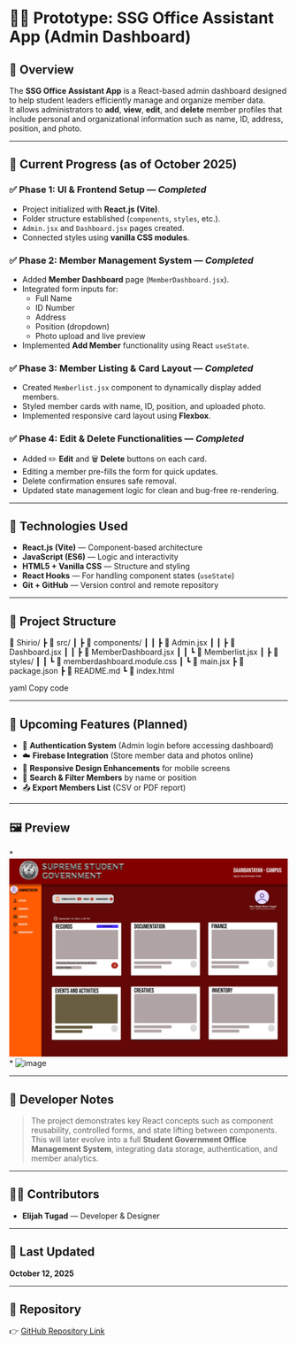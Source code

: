 # 🧑‍💼 Prototype: SSG Office Assistant App (Admin Dashboard)

## 📘 Overview
The **SSG Office Assistant App** is a React-based admin dashboard designed to help student leaders efficiently manage and organize member data.  
It allows administrators to **add**, **view**, **edit**, and **delete** member profiles that include personal and organizational information such as name, ID, address, position, and photo.

---

## 🚀 Current Progress (as of October 2025)

### ✅ Phase 1: UI & Frontend Setup — *Completed*
- Project initialized with **React.js (Vite)**.
- Folder structure established (`components`, `styles`, etc.).
- `Admin.jsx` and `Dashboard.jsx` pages created.
- Connected styles using **vanilla CSS modules**.

### ✅ Phase 2: Member Management System — *Completed*
- Added **Member Dashboard** page (`MemberDashboard.jsx`).
- Integrated form inputs for:
  - Full Name
  - ID Number
  - Address
  - Position (dropdown)
  - Photo upload and live preview
- Implemented **Add Member** functionality using React `useState`.

### ✅ Phase 3: Member Listing & Card Layout — *Completed*
- Created `Memberlist.jsx` component to dynamically display added members.
- Styled member cards with name, ID, position, and uploaded photo.
- Implemented responsive card layout using **Flexbox**.

### ✅ Phase 4: Edit & Delete Functionalities — *Completed*
- Added ✏️ **Edit** and 🗑️ **Delete** buttons on each card.
- Editing a member pre-fills the form for quick updates.
- Delete confirmation ensures safe removal.
- Updated state management logic for clean and bug-free re-rendering.

---

## 🔧 Technologies Used
- **React.js (Vite)** — Component-based architecture
- **JavaScript (ES6)** — Logic and interactivity
- **HTML5 + Vanilla CSS** — Structure and styling
- **React Hooks** — For handling component states (`useState`)
- **Git + GitHub** — Version control and remote repository

---

## 🧱 Project Structure
📂 Shirio/
┣ 📁 src/
┃ ┣ 📁 components/
┃ ┃ ┣ 📜 Admin.jsx
┃ ┃ ┣ 📜 Dashboard.jsx
┃ ┃ ┣ 📜 MemberDashboard.jsx
┃ ┃ ┗ 📜 Memberlist.jsx
┃ ┣ 📁 styles/
┃ ┃ ┗ 📜 memberdashboard.module.css
┃ ┗ 📜 main.jsx
┣ 📜 package.json
┣ 📜 README.md
┗ 📜 index.html

yaml
Copy code

---

## 🎯 Upcoming Features (Planned)
- 🔐 **Authentication System** (Admin login before accessing dashboard)
- ☁️ **Firebase Integration** (Store member data and photos online)
- 📱 **Responsive Design Enhancements** for mobile screens
- 🧩 **Search & Filter Members** by name or position
- 📤 **Export Members List** (CSV or PDF report)

---

## 🖼️ Preview
*![Logo](src/assets/preview.jpg)
*
<img width="1051" height="616" alt="image" src="https://github.com/user-attachments/assets/5fa0be61-ca6f-439d-a078-a14cce7aaa40" />

---

## 🧠 Developer Notes
> The project demonstrates key React concepts such as component reusability, controlled forms, and state lifting between components.  
> This will later evolve into a full **Student Government Office Management System**, integrating data storage, authentication, and member analytics.

---

## 🧑‍💻 Contributors
- **Elijah Tugad** — Developer & Designer

---

## 📅 Last Updated
**October 12, 2025**

---

## 💾 Repository
👉 [GitHub Repository Link](https://github.com/elijahtugad2005/Prototype-SSG-Office-Assistant-App)
